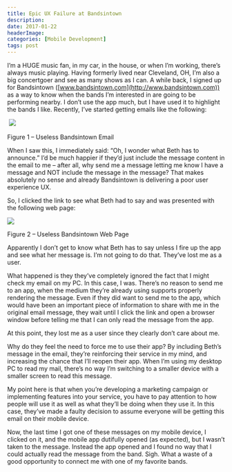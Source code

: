 ```yaml
---
title: Epic UX Failure at Bandsintown
description: 
date: 2017-01-22
headerImage: 
categories: [Mobile Development]
tags: post
---
```


I’m a HUGE music fan, in my car, in the house, or when I’m working, there’s always music playing. Having formerly lived near Cleveland, OH, I’m also a big concertgoer and see as many shows as I can. A while back, I signed up for Bandsintown ([www.bandsintown.com](http://www.bandsintown.com)) as a way to know when the bands I’m interested in are going to be performing nearby. I don’t use the app much, but I have used it to highlight the bands I like. Recently, I’ve started getting emails like the following:

 ![](images/stories/2017/bandsintown-1.png)

Figure 1 – Useless Bandsintown Email

When I saw this, I immediately said: “Oh, I wonder what Beth has to announce.” I’d be much happier if they’d just include the message content in the email to me – after all, why send me a message letting me know I have a message and NOT include the message in the message? That makes absolutely no sense and already Bandsintown is delivering a poor user experience UX.

So, I clicked the link to see what Beth had to say and was presented with the following web page:

![](images/stories/2017/bandsintown-2.png)

Figure 2 – Useless Bandsintown Web Page

Apparently I don’t get to know what Beth has to say unless I fire up the app and see what her message is. I’m not going to do that. They’ve lost me as a user.

What happened is they they’ve completely ignored the fact that I might check my email on my PC. In this case, I was. There’s no reason to send me to an app, when the medium they’re already using supports properly rendering the message. Even if they did want to send me to the app, which would have been an important piece of information to share with me in the original email message, they wait until I click the link and open a browser window before telling me that I can only read the message from the app.

At this point, they lost me as a user since they clearly don’t care about me.

Why do they feel the need to force me to use their app? By including Beth’s message in the email, they’re reinforcing their service in my mind, and increasing the chance that I’ll reopen their app. When I’m using my desktop PC to read my mail, there’s no way I’m switching to a smaller device with a smaller screen to read this message.

My point here is that when you’re developing a marketing campaign or implementing features into your service, you have to pay attention to how people will use it as well as what they’ll be doing when they use it. In this case, they’ve made a faulty decision to assume everyone will be getting this email on their mobile device.

Now, the last time I got one of these messages on my mobile device, I clicked on it, and the mobile app dutifully opened (as expected), but I wasn’t taken to the message. Instead the app opened and I found no way that I could actually read the message from the band. Sigh. What a waste of a good opportunity to connect me with one of my favorite bands.